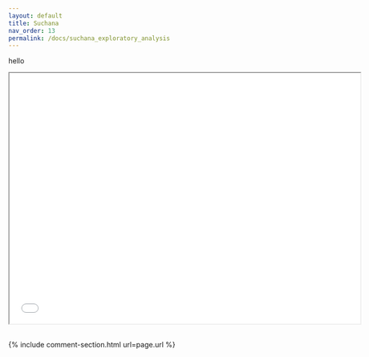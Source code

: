 ```yaml
---
layout: default
title: Suchana
nav_order: 13
permalink: /docs/suchana_exploratory_analysis
---
```


hello

<iframe src="suchana_unions" height="500" width="700"> Suchana Intervention Areas </iframe>


<br>
<br>


{% include comment-section.html url=page.url %}

